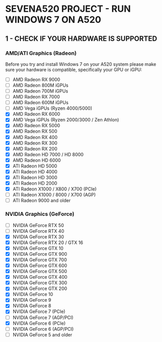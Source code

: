 # SEVENA520 PROJECT - RUN WINDOWS 7 ON A520
## 1 - CHECK IF YOUR HARDWARE IS SUPPORTED
### AMD/ATI Graphics (Radeon)
Before you try and install Windows 7 on your A520 system please make sure your hardware is compatible, specifically your GPU or iGPU:
- [ ] AMD Radeon RX 9000
- [ ] AMD Radeon 800M iGPUs
- [ ] AMD Radeon 700M iGPUs
- [ ] AMD Radeon RX 7000
- [ ] AMD Radeon 600M iGPUs
- [ ] AMD Vega iGPUs (Ryzen 4000/5000)
- [X] AMD Radeon RX 6000
- [X] AMD Vega iGPUs (Ryzen 2000/3000 / Zen Athlon)
- [X] AMD Radeon RX 5000
- [X] AMD Radeon RX 500
- [X] AMD Radeon RX 400
- [X] AMD Radeon RX 300
- [X] AMD Radeon RX 200
- [X] AMD Radeon HD 7000 / HD 8000
- [X] AMD Radeon HD 6000
- [X] ATI Radeon HD 5000
- [X] ATI Radeon HD 4000
- [X] ATI Radeon HD 3000
- [X] ATI Radeon HD 2000
- [X] ATI Radeon X1000 / X800 / X700 (PCIe)
- [ ] ATI Radeon X1000 / 8000 / X700 (AGP)
- [ ] ATI Radeon 9000 and older

### NVIDIA Graphics (GeForce)
- [ ] NVIDIA GeForce RTX 50
- [ ] NVIDIA GeForce RTX 40
- [X] NVIDIA GeForce RTX 30
- [X] NVIDIA GeForce RTX 20 / GTX 16
- [X] NVIDIA GeForce GTX 10
- [X] NVIDIA GeForce GTX 900
- [X] NVIDIA GeForce GTX 700
- [X] NVIDIA GeForce GTX 600
- [X] NVIDIA GeForce GTX 500
- [X] NVIDIA GeForce GTX 400
- [X] NVIDIA GeForce GTX 300
- [X] NVIDIA GeForce GTX 200
- [X] NVIDIA GeForce 10
- [X] NVIDIA GeForce 9
- [X] NVIDIA GeForce 8
- [X] NVIDIA GeForce 7 (PCIe)
- [ ] NVIDIA GeForce 7 (AGP/PCI)
- [X] NVIDIA GeForce 6 (PCIe)
- [ ] NVIDIA GeForce 6 (AGP/PCI)
- [ ] NVIDIA GeForce 5 and older
